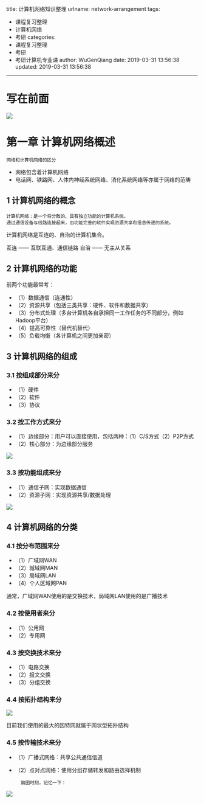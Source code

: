 title: 计算机网络知识整理
urlname: network-arrangement
tags:
  - 课程复习整理
  - 计算机网络
  - 考研
categories:
  - 课程复习整理
  - 考研
  - 考研计算机专业课
author: WuGenQiang
date: 2019-03-31 13:56:38
updated: 2019-03-31 13:56:38
---
# 写在前面

![](https://raw.githubusercontent.com/wugenqiang/picGo/master/pictures/20190401125408.png)

# 第一章 计算机网络概述

    网络和计算机网络的区分

* 网络包含着计算机网络
* 电话网、铁路网、人体内神经系统网络、消化系统网络等亦属于网络的范畴

## 1 计算机网络的概念

    计算机网络：是一个将分散的、具有独立功能的计算机系统，
    通过通信设备与线路连接起来，由功能完善的软件实现资源共享和信息传递的系统。

计算机网络是互连的、自治的计算机集合。

互连 —— 互联互通、通信链路
自治 —— 无主从关系

## 2 计算机网络的功能
前两个功能最常考：
* （1）数据通信（连通性）
* （2）资源共享（包括三类共享：硬件、软件和数据共享）
* （3）分布式处理（多台计算机各自承担同一工作任务的不同部分，例如Hadoop平台）
* （4）提高可靠性（替代机替代）
* （5）负载均衡（各计算机之间更加亲密）

## 3 计算机网络的组成

### 3.1 按组成部分来分

* （1）硬件
* （2）软件
* （3）协议

### 3.2 按工作方式来分

* （1）边缘部分：用户可以直接使用，包括两种：（1）C/S方式（2）P2P方式
* （2）核心部分：为边缘部分服务

![](https://raw.githubusercontent.com/wugenqiang/picGo/master/pictures/20190401133526.png)

### 3.3 按功能组成来分

* （1）通信子网：实现数据通信
* （2）资源子网：实现资源共享/数据处理

![](https://raw.githubusercontent.com/wugenqiang/picGo/master/pictures/20190401135211.png)

## 4 计算机网络的分类

### 4.1 按分布范围来分

* （1）广域网WAN
* （2）城域网MAN
* （3）局域网LAN
* （4）个人区域网PAN

通常，广域网WAN使用的是交换技术，局域网LAN使用的是广播技术

### 4.2 按使用者来分

* （1）公用网
* （2）专用网

### 4.3 按交换技术来分

* （1）电路交换
* （2）报文交换
* （3）分组交换

### 4.4 按拓扑结构来分

![](https://raw.githubusercontent.com/wugenqiang/picGo/master/pictures/20190401140437.png)

目前我们使用的最大的因特网就属于网状型拓扑结构

### 4.5 按传输技术来分

* （1）广播式网络：共享公共通信信道
* （2）点对点网络：使用分组存储转发和路由选择机制


        脑图时刻，记忆一下：
        
![](https://raw.githubusercontent.com/wugenqiang/picGo/master/pictures/20190401141128.png)